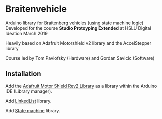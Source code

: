# Braitenvehicle

Arduino library for Braitenberg vehicles (using state machine logic)
Developed for the course **Studio Protoyping Extended** at HSLU Digital Ideation March 2019

Heavily based on Adafruit Motorshield v2 library and the AccelStepper library

Course led by Tom Pavlofsky (Hardware) and Gordan Savicic (Software)

## Installation

Add the [Adafruit Motor Shield Rev2 Library](https://github.com/adafruit/Adafruit_Motor_Shield_V2_Library) as a library within the Arduino IDE (Library manager).

Add [LinkedList](https://github.com/ivanseidel/LinkedList) library.

Add [State machine](https://github.com/jrullan/StateMachine) library.




